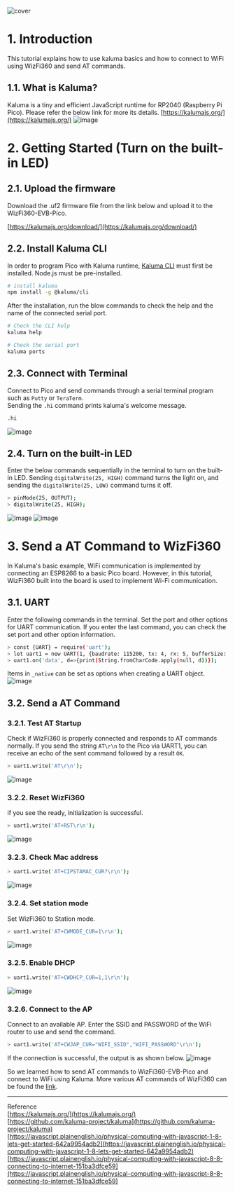 
![cover](https://user-images.githubusercontent.com/87741718/207465402-837aba90-a046-41e4-96e2-2781a0f30781.jpg)

# 1. Introduction
This tutorial explains how to use kaluma basics and how to connect to WiFi using WizFi360 and send AT commands.

## 1.1. What is Kaluma?
Kaluma is a tiny and efficient JavaScript runtime for RP2040 (Raspberry Pi Pico). Please refer the below link for more its details.
[https://kalumajs.org/](https://kalumajs.org/)
![image](https://user-images.githubusercontent.com/87741718/207465548-4a764ede-b296-4ea3-ac18-752b6717f890.png)

# 2. Getting Started (Turn on the built-in LED)

## 2.1. Upload the firmware
Download the .uf2 firmware file from the link below and upload it to the WizFi360-EVB-Pico.

[https://kalumajs.org/download/](https://kalumajs.org/download/)

## 2.2. Install Kaluma CLI
In order to program Pico with Kaluma runtime, [Kaluma CLI](https://github.com/kaluma-project/kaluma-cli) must first be installed. Node.js must be pre-installed.
```bash
# install kaluma
npm install -g @kaluma/cli
```

After the installation, run the blow commands to check the help and the name of the connected serial port.

```bash
# Check the CLI help
kaluma help

# Check the serial port
kaluma ports 
```

## 2.3. Connect with Terminal
Connect to Pico and send commands through a serial terminal program such as `Putty` or `TeraTerm`. <br />
Sending the `.hi` command prints kaluma's welcome message.
```bash
.hi
```
![image](https://user-images.githubusercontent.com/87741718/207466278-cb069683-6328-4396-8d46-3491a4292373.png)

## 2.4. Turn on the built-in LED
Enter the below commands sequentially in the terminal to turn on the built-in LED.
Sending `digitalWrite(25, HIGH)` command turns the light on, and sending the `digitalWrite(25, LOW)` command turns it off.
```bash
> pinMode(25, OUTPUT);
> digitalWrite(25, HIGH);
```
![image](https://user-images.githubusercontent.com/87741718/207466385-49653a38-5b9d-4464-acaf-ac6271de88ac.png)
![image](https://user-images.githubusercontent.com/87741718/207466397-41700e9d-d399-40b7-b263-364c97124f85.png)

# 3. Send a AT Command to WizFi360
In Kaluma's basic example, WiFi communication is implemented by connecting an ESP8266 to a basic Pico board.
However, in this tutorial, WizFi360 built into the board is used to implement Wi-Fi communication.

## 3.1. UART
Enter the following commands in the terminal. Set the port and other options for UART communication. 
If you enter the last command, you can check the set port and other option information.

```bash
> const {UART} = require('uart');
> let uart1 = new UART(1, {baudrate: 115200, tx: 4, rx: 5, bufferSize: 1024});
> uart1.on('data', d=>{print(String.fromCharCode.apply(null, d))});
```
Items in `_native` can be set as options when creating a UART object.
![image](https://user-images.githubusercontent.com/87741718/207466497-06e9eb74-5ba7-4587-8342-7695935a103d.png)

## 3.2. Send a AT Command

### 3.2.1. Test AT Startup
Check if WizFi360 is properly connected and responds to AT commands normally.
If you send the string `AT\r\n` to the Pico via UART1, you can receive an echo of the sent command followed by a result `OK`.
```bash
> uart1.write('AT\r\n');
```
![image](https://user-images.githubusercontent.com/87741718/207466559-56e10ab3-4ab7-49f3-b574-458820e2e142.png)

### 3.2.2. Reset WizFi360
if you see the ready, initialization is successful.

```bash
> uart1.write('AT+RST\r\n');
```
![image](https://user-images.githubusercontent.com/87741718/207466606-a6392c6c-d272-4cc4-8d08-7b2e217975ba.png)

### 3.2.3. Check Mac address
```bash
> uart1.write('AT+CIPSTAMAC_CUR?\r\n');
```
![image](https://user-images.githubusercontent.com/87741718/207466660-e34dcf3d-e3e3-4d11-a121-6c753f0693e1.png)

### 3.2.4. Set station mode
Set WizFi360 to Station mode.
```bash
> uart1.write('AT+CWMODE_CUR=1\r\n');
```
![image](https://user-images.githubusercontent.com/87741718/207466716-c7f4a63e-9ef8-4646-ad54-4e9e329eb218.png)

### 3.2.5. Enable DHCP
```bash
> uart1.write('AT+CWDHCP_CUR=1,1\r\n');
```
![image](https://user-images.githubusercontent.com/87741718/207466763-2de00362-7b9e-4c8f-938a-780e23b08c84.png)

### 3.2.6. Connect to the AP
Connect to an available AP. Enter the SSID and PASSWORD of the WiFi router to use and send the command.
```bash
> uart1.write('AT+CWJAP_CUR="WIFI_SSID","WIFI_PASSWORD"\r\n');
```
If the connection is successful, the output is as shown below.
![image](https://user-images.githubusercontent.com/87741718/207466840-a14ae123-3e58-43d4-bb4a-5a881ebfbe02.png)

So we learned how to send AT commands to WizFi360-EVB-Pico and connect to WiFi using Kaluma.
More various AT commands of WizFi360 can be found the [link](https://docs.wiznet.io/img/products/wizfi360/wizfi360ds/wizfi360atcomex_v103e.pdf).

---

Reference <br />
[https://kalumajs.org/](https://kalumajs.org/) <br />
[https://github.com/kaluma-project/kaluma](https://github.com/kaluma-project/kaluma) <br />
[https://javascript.plainenglish.io/physical-computing-with-javascript-1-8-lets-get-started-642a9954adb2](https://javascript.plainenglish.io/physical-computing-with-javascript-1-8-lets-get-started-642a9954adb2)<br />
[https://javascript.plainenglish.io/physical-computing-with-javascript-8-8-connecting-to-internet-151ba3dfce59](https://javascript.plainenglish.io/physical-computing-with-javascript-8-8-connecting-to-internet-151ba3dfce59) <br />
